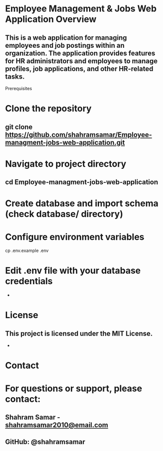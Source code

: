 # Employee Management & Jobs Web Application Overview

## This is a web application for managing employees and job postings within an organization. The application provides features for HR administrators and employees to manage profiles, job applications, and other HR-related tasks.

Prerequisites


# Clone the repository
## git clone https://github.com/shahramsamar/Employee-managment-jobs-web-application.git

# Navigate to project directory
## cd Employee-managment-jobs-web-application


# Create database and import schema (check database/ directory)

# Configure environment variables
cp .env.example .env
# Edit .env file with your database credentials

-
# License
## This project is licensed under the MIT License.
-
# Contact
# For questions or support, please contact:

## Shahram Samar - shahramsamar2010@email.com

## GitHub: @shahramsamar

